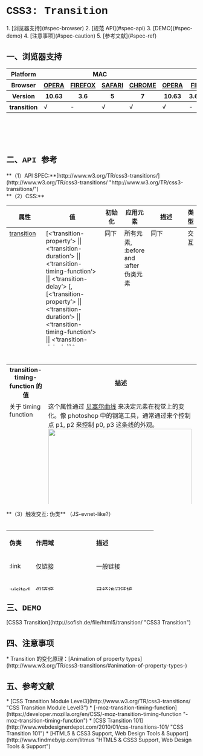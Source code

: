 <h1 style="font-family:Courier New">CSS3: Transition</h1>
1. [浏览器支持](#spec-browser)
2. [规范 API](#spec-api)
3. [DEMO](#spec-demo)
4. [注意事项](#spec-caution)
5. [参考文献](#spec-ref)

<h2 id="spec-browser" style="font-family:Courier New">一、浏览器支持</h2>
<table class="litmus-browser-support-results zeroBorder" summary="Browser support for HTML5 Forms Inputs" height="162" width="920">
<tbody>
<tr>
<th class="primary-heading" scope="row"><span class="offScreen">Platform</span></th>
<th class="primary-heading" colspan="4" scope="colgroup">MAC</th>
<th class="primary-heading" colspan="8" scope="colgroup">WIN</th>
<th class="offScreen">%</th>
</tr>
<tr>
<th class="row-heading secondary-heading" scope="row"><span class="offScreen">Browser</span></th>
<th class="browser-id browser-opera secondary-heading" colspan="1" scope="col"><a href="http://www.opera.com/browser/" target="_blank" title="Download the Opera web browser">OPERA</a></th>
<th class="browser-firefox browser-id secondary-heading" colspan="1" scope="col"><a href="http://www.mozilla-europe.org/en/firefox/" target="_blank" title="Download the Firefox web browser">FIREFOX</a></th>
<th class="browser-id browser-safari secondary-heading" colspan="1" scope="col"><a href="http://www.apple.com/safari/download/" target="_blank" title="Download the Safari web browser">SAFARI</a></th>
<th class="browser-chrome browser-id secondary-heading" colspan="1" scope="col"><a href="http://www.google.com/chrome/" target="_blank" title="Download the Chrome web browser">CHROME</a></th>
<th class="browser-id browser-opera secondary-heading" colspan="1" scope="col"><a href="http://www.opera.com/browser/" target="_blank" title="Download the Opera web browser">OPERA</a></th>
<th class="browser-firefox browser-id secondary-heading" colspan="2" scope="colgroup"><a href="http://www.mozilla-europe.org/en/firefox/" target="_blank" title="Download the Firefox web browser">FIREFOX</a></th>
<th class="browser-id browser-safari secondary-heading" colspan="1" scope="col"><a href="http://www.apple.com/safari/download/" target="_blank" title="Download the Safari web browser">SAFARI</a></th>
<th class="browser-id browser-ie secondary-heading" colspan="2" scope="colgroup"><a href="http://www.microsoft.com/ie/" target="_blank" title="Download the Ie web browser">IE</a></th>
<th class="browser-chrome browser-id secondary-heading" colspan="2" scope="colgroup"><a href="http://www.google.com/chrome/" target="_blank" title="Download the Chrome web browser">CHROME</a></th>
<th class="offScreen">&nbsp;</th>
</tr>
<tr>
<th class="row-heading tertiary-heading" scope="row"><span class="offScreen">Version</span></th>
<th class="tertiary-heading" scope="col"> 10.63 </th>
<th class="tertiary-heading" scope="col"> 3.6 </th>
<th class="tertiary-heading" scope="col"> 5 </th>
<th class="tertiary-heading" scope="col"> 7 </th>
<th class="tertiary-heading" scope="col"> 10.63 </th>
<th class="tertiary-heading" scope="col"> 3.6 </th>
<th class="tertiary-heading" scope="col"> 4.03 </th>
<th class="tertiary-heading" scope="col"> 5 </th>
<th class="tertiary-heading" scope="col"> 8 </th>
<th class="tertiary-heading" scope="col"> 9 </th>
<th class="tertiary-heading" scope="col"> 7 </th>
<th class="tertiary-heading" scope="col"> 8 </th>
<th class="offScreen">&nbsp;</th>
</tr>
</tbody>
 
<tbody>
<tr>
<th class="row-heading" scope="row">transition<br>
</th>
<td>√<br>
</td>
<td>-<br>
</td>
<td class="supported">√</td>
<td class="supported">√</td>
<td>√</td>
<td>-<br>
</td>
<td class="supported">√</td>
<td class="supported">√</td>
<td>-<br>
</td>
<td>-<br>
</td>
<td class="supported">√</td>
<td class="supported">√</td>
<td class="grade-limited support-grade"> 44%</td>
</tr>
</tbody>
</table>
<br>
<h2 id="spec-api" style="font-family:Courier New">二、API 参考</h2>
**（1）API SPEC:**[http://www.w3.org/TR/css3-transitions/](http://www.w3.org/TR/css3-transitions/ "http://www.w3.org/TR/css3-transitions/")<br/>
**（2）CSS:**
<table class="proptable zeroBorder" style="" height="369" width="920">
<tbody>
<tr>
<th>属性<br>
</th>
<th>值<br>
</th>
<th>初始化<br>
</th>
<th>应用元素<br>
</th>
<th>描述<br>
</th>
<th>类型<br>
</th>
</tr>
</tbody>
 
<tbody>
<tr valign="baseline">
<td style="text-align:left"><a class="property" href="http://www.w3.org/TR/css3-transitions/#transition">transition</a></td>
<td style="text-align:left">[&lt;‘transition-property’&gt; || &lt;‘transition-duration’&gt; || &lt;‘transition-timing-function’&gt; || &lt;‘transition-delay’&gt; [, [&lt;‘transition-property’&gt; || &lt;‘transition-duration’&gt; || &lt;‘transition-timing-function’&gt; || &lt;‘transition-delay’&gt;]]* </td>
<td style="text-align:left">同下<br>
</td>
<td style="text-align:left">所有元素, :before and :after 伪类元素<br>
</td>
<td style="text-align:left">同下<br>
</td>
<td style="text-align:left">交互<br>
</td>
</tr>
<tr valign="baseline">
<td style="text-align:left"><a class="property" href="http://www.w3.org/TR/css3-transitions/#transition-delay">transition-delay</a></td>
<td style="text-align:left">&lt;time&gt; [, &lt;time&gt;]* </td>
<td style="text-align:left">0<br>
</td>
<td style="text-align:left">同上<br>
</td>
<td style="text-align:left">时间，可以有多个，与 transition-property 的值对应。 取值从 0 开始。 </td>
<td style="text-align:left">交互</td>
</tr>
<tr valign="baseline">
<td style="text-align:left"><a class="property" href="http://www.w3.org/TR/css3-transitions/#transition-duration">transition-duration</a></td>
<td style="text-align:left">&lt;time&gt; [, &lt;time&gt;]* </td>
<td style="text-align:left">0<br>
</td>
<td style="text-align:left">同上</td>
<td style="text-align:left">同上<br>
</td>
<td style="text-align:left">交互 </td>
</tr>
<tr valign="baseline">
<td style="text-align:left"><a class="property" href="http://www.w3.org/TR/css3-transitions/#transition-property">transition-property</a></td>
<td style="text-align:left">none | all | [ &lt;IDENT&gt; ] [ ‘,’ &lt;IDENT&gt; ]* </td>
<td style="text-align:left">all<br>
</td>
<td style="text-align:left">同上</td>
<td style="text-align:left">1、none, 所有都不应用 transition;<br>
 2、all, 所有都应用;<br>
 3、&lt;IDENT&gt;, 可以有多个值，可以为 color, length 等。</td>
<td style="text-align:left">视觉 </td>
</tr>
<tr valign="baseline">
<td style="text-align:left"><a class="property" href="http://www.w3.org/TR/css3-transitions/#transition-timing-function">transition-timing-function</a></td>
<td style="text-align:left">ease | linear | ease-in | ease-out | ease-in-out | cubic-bezier(&lt;number&gt;, &lt;number&gt;, &lt;number&gt;, &lt;number&gt;) [, ease | linear | ease-in | ease-out | ease-in-out | cubic-bezier(&lt;number&gt;, &lt;number&gt;, &lt;number&gt;, &lt;number&gt;)]* </td>
<td style="text-align:left">ease </td>
<td style="text-align:left">同上</td>
<td style="text-align:left">与 transition-property 的值对应。<br>
</td>
<td style="text-align:left">交互 </td>
</tr>
</tbody>
</table>
<br>
<table class="proptable zeroBorder" style="" height="369" width="920">
<tbody>
<tr>
<th>transition-timing-function 的值<br>
</th>
<th>描述<br>
</th>
</tr>
<tr valign="baseline">
<td style="text-align:left">关于 timing function<br>
</td>
<td style="text-align:left">这个属性通过 <a href="http://en.wikipedia.org/wiki/B%C3%A9zier_curve#Cubic_B.C3.A9zier_curves" id="h.yd" title="贝塞尔曲线">贝塞尔曲线</a> 来决定元素在视觉上的变化。像 photoshop 中的钢笔工具，通常通过来个控制点 p1, p2 来控制 p0, p3 这条线的外观。 
<div id="qeqo" style="text-align:left"><img src="/images/css3-transition.png" style="height:351px;width:379px"></div>
<br>
</td>
</tr>
<tr valign="baseline">
<td style="text-align:left">ease<br>
</td>
<td style="text-align:left">逐渐减慢，等价于 cubic-bezier(0.25, 0.1, 0.25, 1.0)<br>
</td>
</tr>
<tr valign="baseline">
<td style="text-align:left">linear</td>
<td style="text-align:left">匀速变化，等价于 cubic-bezier(0, 0, 1.0, 1.0)</td>
</tr>
<tr valign="baseline">
<td style="text-align:left">ease-in</td>
<td style="text-align:left">加速，等价于 cubic-bezier(0.42, 0, 1.0, 1.0)</td>
</tr>
<tr valign="baseline">
<td style="text-align:left">ease-out</td>
<td style="text-align:left">减速，等价于 cubic-bezier(0, 0, 0.58, 1.0)</td>
</tr>
<tr>
<td style="text-align:left">ease-in-out<br>
</td>
<td style="text-align:left">先加速后减速，等价于 cubic-bezier(0.42, 0, 0.58, 1.0)<br>
</td>
</tr>
<tr>
<td style="text-align:left">cubic-bezier(x1, y1, x2, y2)<br>
</td>
<td style="text-align:left">四个值用来控制 p1(x1, y1) 与 p2(x2, y2)，所有的值都规定在 0.0 ～ 1.0 这个区间<br>
</td>
</tr>
</tbody>
</table>
**（3）触发交互: 伪类** （JS-evnet-like?）
<div style="">&nbsp;&nbsp; &nbsp; 
<table class="zeroBorder" border="0" cellpadding="3" height="159" width="920">
<tbody>
<tr>
<th style="text-align:left">
<p>伪类<br>
</p>
</th>
<th style="text-align:left">
<p>作用域<br>
</p>
</th>
<th style="text-align:left">
<p>描述</p>
</th>
</tr>
<tr>
<td style="text-align:left">
<p>:link</p>
</td>
<td style="text-align:left">
<p>仅链接</p>
</td>
<td style="text-align:left">
<p>一般链接</p>
</td>
</tr>
<tr>
<td style="text-align:left">
<p>:visited</p>
</td>
<td style="text-align:left">
<p>仅链接<br>
</p>
</td>
<td style="text-align:left">
<p>已经访问链接</p>
</td>
</tr>
<tr>
<td style="text-align:left">
<p>:hover</p>
</td>
<td style="text-align:left">
<p>所有元素</p>
</td>
<td style="text-align:left">
<p>鼠标在其上面的状态<br>
</p>
</td>
</tr>
<tr>
<td style="text-align:left">
<p>:active</p>
</td>
<td style="text-align:left">
<p>同上</p>
</td>
<td style="text-align:left">
<p>激活状态</p>
</td>
</tr>
<tr>
<td style="text-align:left">
<p>:focus</p>
</td>
<td style="text-align:left">
<p>可以选中的所有元素</p>
</td>
<td style="text-align:left">
<p>被选中状态</p>
</td>
</tr>
<tr>
<td style="text-align:left">
<p>None</p>
</td>
<td style="text-align:left">
<p>所有元素</p>
</td>
<td style="text-align:left">
<p>默认值<br>
</p>
</td>
</tr>
</tbody>
</table>
</div>

<h2 id="spec-demo" style="font-family:Courier New">三、DEMO</h2>
[CSS3 Transition](http://sofish.de/file/html5/transition/ "CSS3 Transition")

<h2 id="spec-caution" style="font-family:Courier New">四、注意事项</h2>
* Transition 的变化原理：[Animation of property types](http://www.w3.org/TR/css3-transitions/#animation-of-property-types-)

<h2 id="spec-ref" style="font-family:Courier New">五、参考文献</h2>
* [CSS Transition Module Level3](http://www.w3.org/TR/css3-transitions/ "CSS Transition Module Level3")
* [-moz-transition-timing-function](https://developer.mozilla.org/en/CSS/-moz-transition-timing-function "-moz-transition-timing-function")
* [CSS Transition 101](http://www.webdesignerdepot.com/2010/01/css-transitions-101/ "CSS Transition 101")
* [HTML5 & CSS3 Support, Web Design Tools & Support](http://www.findmebyip.com/litmus "HTML5 & CSS3 Support, Web Design Tools & Support")

